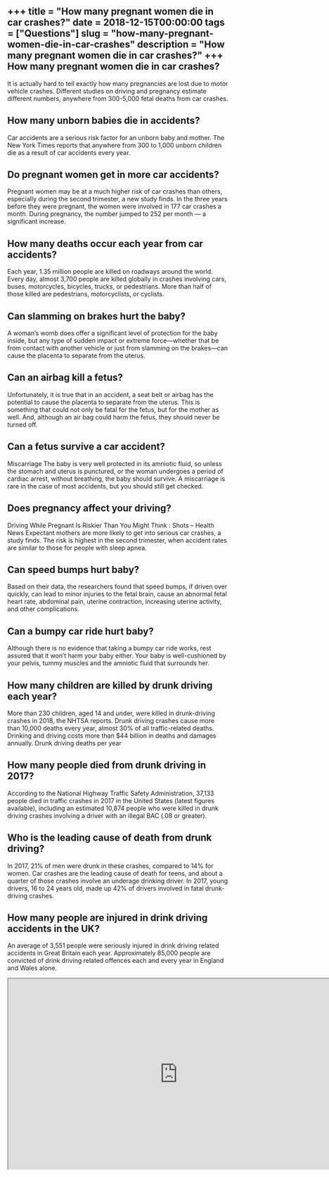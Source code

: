 +++
title = "How many pregnant women die in car crashes?"
date = 2018-12-15T00:00:00
tags = ["Questions"]
slug = "how-many-pregnant-women-die-in-car-crashes"
description = "How many pregnant women die in car crashes?"
+++
How many pregnant women die in car crashes?
-------------------------------------------

It is actually hard to tell exactly how many pregnancies are lost due to motor vehicle crashes. Different studies on driving and pregnancy estimate different numbers, anywhere from 300-5,000 fetal deaths from car crashes.

How many unborn babies die in accidents?
----------------------------------------

Car accidents are a serious risk factor for an unborn baby and mother. The New York Times reports that anywhere from 300 to 1,000 unborn children die as a result of car accidents every year.

Do pregnant women get in more car accidents?
--------------------------------------------

Pregnant women may be at a much higher risk of car crashes than others, especially during the second trimester, a new study finds. In the three years before they were pregnant, the women were involved in 177 car crashes a month. During pregnancy, the number jumped to 252 per month — a significant increase.

How many deaths occur each year from car accidents?
---------------------------------------------------

Each year, 1.35 million people are killed on roadways around the world. Every day, almost 3,700 people are killed globally in crashes involving cars, buses, motorcycles, bicycles, trucks, or pedestrians. More than half of those killed are pedestrians, motorcyclists, or cyclists.

Can slamming on brakes hurt the baby?
-------------------------------------

A woman’s womb does offer a significant level of protection for the baby inside, but any type of sudden impact or extreme force—whether that be from contact with another vehicle or just from slamming on the brakes—can cause the placenta to separate from the uterus.

Can an airbag kill a fetus?
---------------------------

Unfortunately, it is true that in an accident, a seat belt or airbag has the potential to cause the placenta to separate from the uterus. This is something that could not only be fatal for the fetus, but for the mother as well. And, although an air bag could harm the fetus, they should never be turned off.

Can a fetus survive a car accident?
-----------------------------------

Miscarriage The baby is very well protected in its amniotic fluid, so unless the stomach and uterus is punctured, or the woman undergoes a period of cardiac arrest, without breathing, the baby should survive. A miscarriage is rare in the case of most accidents, but you should still get checked.

Does pregnancy affect your driving?
-----------------------------------

Driving While Pregnant Is Riskier Than You Might Think : Shots – Health News Expectant mothers are more likely to get into serious car crashes, a study finds. The risk is highest in the second trimester, when accident rates are similar to those for people with sleep apnea.

Can speed bumps hurt baby?
--------------------------

Based on their data, the researchers found that speed bumps, if driven over quickly, can lead to minor injuries to the fetal brain, cause an abnormal fetal heart rate, abdominal pain, uterine contraction, increasing uterine activity, and other complications.

Can a bumpy car ride hurt baby?
-------------------------------

Although there is no evidence that taking a bumpy car ride works, rest assured that it won’t harm your baby either. Your baby is well-cushioned by your pelvis, tummy muscles and the amniotic fluid that surrounds her.

How many children are killed by drunk driving each year?
--------------------------------------------------------

More than 230 children, aged 14 and under, were killed in drunk-driving crashes in 2018, the NHTSA reports. Drunk driving crashes cause more than 10,000 deaths every year, almost 30% of all traffic-related deaths. Drinking and driving costs more than $44 billion in deaths and damages annually. Drunk driving deaths per year

How many people died from drunk driving in 2017?
------------------------------------------------

According to the National Highway Traffic Safety Administration, 37,133 people died in traffic crashes in 2017 in the United States (latest figures available), including an estimated 10,874 people who were killed in drunk driving crashes involving a driver with an illegal BAC (.08 or greater).

Who is the leading cause of death from drunk driving?
-----------------------------------------------------

In 2017, 21% of men were drunk in these crashes, compared to 14% for women. Car crashes are the leading cause of death for teens, and about a quarter of those crashes involve an underage drinking driver. In 2017, young drivers, 16 to 24 years old, made up 42% of drivers involved in fatal drunk-driving crashes.

How many people are injured in drink driving accidents in the UK?
-----------------------------------------------------------------

An average of 3,551 people were seriously injured in drink driving related accidents in Great Britain each year. Approximately 85,000 people are convicted of drink driving related offences each and every year in England and Wales alone.

<iframe allow="accelerometer; autoplay; clipboard-write; encrypted-media; gyroscope; picture-in-picture" allowfullscreen="" class="__youtube_prefs__  epyt-is-override  no-lazyload" data-no-lazy="1" data-origheight="433" data-origwidth="770" data-skipgform_ajax_framebjll="" height="433" id="_ytid_97458" loading="lazy" src="https://www.youtube.com/embed/dwhQuLVf5V8?enablejsapi=1&autoplay=0&cc_load_policy=0&cc_lang_pref=&iv_load_policy=1&loop=0&modestbranding=0&rel=1&fs=1&playsinline=0&autohide=2&theme=dark&color=red&controls=1&" title="YouTube player" width="770"></iframe>